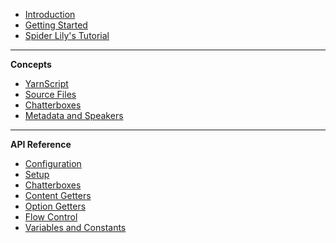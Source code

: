 -   [Introduction](README)
-   [Getting Started](getting-started)
-   [Spider Lily's Tutorial](https://spiderlilystudios.medium.com/chatterbox-branching-dialogue-for-game-maker-studio-2-6834b4452f3b)

---

**Concepts**

-   [YarnScript](concept-yarn-script)
-   [Source Files](concept-source-files)
-   [Chatterboxes](concept-chatterboxes)
-   [Metadata and Speakers](concept-metadata-and-speakers)

---

**API Reference**

-   [Configuration](reference-configuration)
-   [Setup](reference-setup)
-   [Chatterboxes](reference-chatterboxes)
-   [Content Getters](reference-content-getters)
-   [Option Getters](reference-option-getters)
-   [Flow Control](reference-flow)
-   [Variables and Constants](reference-variables)